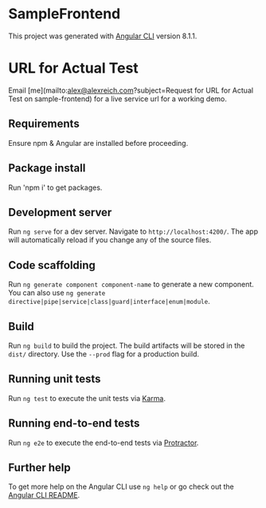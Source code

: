# SampleFrontend

This project was generated with [Angular CLI](https://github.com/angular/angular-cli) version 8.1.1.

# URL for Actual Test
Email [me](mailto:alex@alexreich.com?subject=Request for URL for Actual Test on sample-frontend) for a live service url for a working demo.

## Requirements
Ensure npm & Angular are installed before proceeding. 

## Package install
Run 'npm i' to get packages.

## Development server

Run `ng serve` for a dev server. Navigate to `http://localhost:4200/`. The app will automatically reload if you change any of the source files.

## Code scaffolding

Run `ng generate component component-name` to generate a new component. You can also use `ng generate directive|pipe|service|class|guard|interface|enum|module`.

## Build

Run `ng build` to build the project. The build artifacts will be stored in the `dist/` directory. Use the `--prod` flag for a production build.

## Running unit tests

Run `ng test` to execute the unit tests via [Karma](https://karma-runner.github.io).

## Running end-to-end tests

Run `ng e2e` to execute the end-to-end tests via [Protractor](http://www.protractortest.org/).

## Further help

To get more help on the Angular CLI use `ng help` or go check out the [Angular CLI README](https://github.com/angular/angular-cli/blob/master/README.md).
